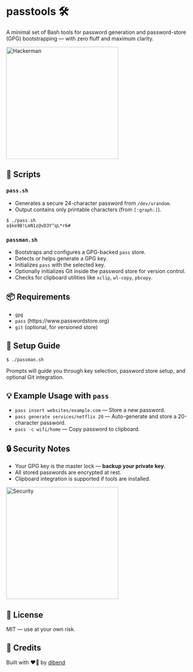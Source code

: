 <h1>passtools 🛠️</h1>

<p>A minimal set of Bash tools for password generation and password-store (GPG) bootstrapping — with zero fluff and maximum clarity.</p>

<p><img src="https://media.giphy.com/media/TqiwHbFBaZ4ti/giphy.gif" alt="Hackerman" width="300" /></p>

<h2>🔧 Scripts</h2>

<h3><code>pass.sh</code></h3>
<ul>
  <li>Generates a secure 24-character password from <code>/dev/urandom</code>.</li>
  <li>Output contains only printable characters (from <code>[:graph:]</code>).</li>
</ul>

<pre><code>$ ./pass.sh
a$ke9B!LmN1z@vD3Y^qL*r6#</code></pre>

<h3><code>passman.sh</code></h3>
<ul>
  <li>Bootstraps and configures a GPG-backed <code>pass</code> store.</li>
  <li>Detects or helps generate a GPG key.</li>
  <li>Initializes <code>pass</code> with the selected key.</li>
  <li>Optionally initializes Git inside the password store for version control.</li>
  <li>Checks for clipboard utilities like <code>xclip</code>, <code>wl-copy</code>, <code>pbcopy</code>.</li>
</ul>

<h2>📦 Requirements</h2>
<ul>
  <li><code>gpg</code></li>
  <li><code>pass</code> (https://www.passwordstore.org)</li>
  <li><code>git</code> (optional, for versioned store)</li>
</ul>

<h2>🚀 Setup Guide</h2>
<pre><code>$ ./passman.sh</code></pre>
<p>Prompts will guide you through key selection, password store setup, and optional Git integration.</p>

<h2>💡 Example Usage with <code>pass</code></h2>
<ul>
  <li><code>pass insert websites/example.com</code> — Store a new password.</li>
  <li><code>pass generate services/netflix 20</code> — Auto-generate and store a 20-character password.</li>
  <li><code>pass -c wifi/home</code> — Copy password to clipboard.</li>
</ul>

<h2>🔒 Security Notes</h2>
<ul>
  <li>Your GPG key is the master lock — <strong>backup your private key</strong>.</li>
  <li>All stored passwords are encrypted at rest.</li>
  <li>Clipboard integration is supported if tools are installed.</li>
</ul>

<p><img src="https://media.giphy.com/media/xT9IgG50Fb7Mi0prBC/giphy.gif" alt="Security" width="300" /></p>

<h2>📜 License</h2>
<p>MIT — use at your own risk.</p>

<h2>🙌 Credits</h2>
<p>Built with ❤💛 by <a href="https://github.com/dibend">dibend</a></p>
